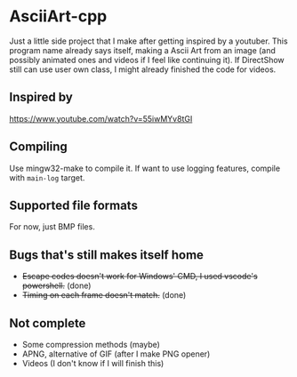# AsciiArt-cpp
Just a little side project that I make after getting inspired by a youtuber. This program name already says itself, making a Ascii Art from an image (and possibly animated ones and videos if I feel like continuing it). If DirectShow still can use user own class, I might already finished the code for videos.

## Inspired by
https://www.youtube.com/watch?v=55iwMYv8tGI

## Compiling
Use mingw32-make to compile it.
If want to use logging features, compile with `main-log` target.

## Supported file formats
For now, just BMP files.

## Bugs that's still makes itself home
 * ~~Escape codes doesn't work for Windows' CMD, I used vscode's powershell.~~ (done)
 * ~~Timing on each frame doesn't match.~~ (done)

## Not complete
 * Some compression methods (maybe)
 * APNG, alternative of GIF (after I make PNG opener)
 * Videos (I don't know if I will finish this)
